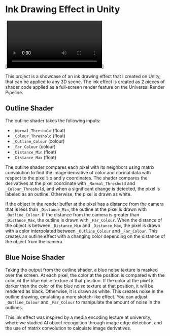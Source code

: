 # Ink Drawing Effect in Unity

[![Video Showcase](./videos/Inkshader_Showcase.mp4)]

This project is a showcase of an ink drawing effect that I created on Unity, that can be applied to any 3D scene. The ink effect is created as 2 pieces of shader code applied as a full-screen render feature on the Universal Render Pipeline.

## Outline Shader

The outline shader takes the following inputs:

- `_Normal_Threshold` (float)
- `_Colour_Threshold` (float)
- `_Outline_Colour` (colour)
- `_Far_Colour` (colour)
- `_Distance_Min` (float)
- `_Distance_Max` (float)

The outline shader compares each pixel with its neighbors using matrix convolution to find the image derivative of color and normal data with respect to the pixel’s x and y coordinates. The shader compares the derivatives at the pixel coordinate with `_Normal_Threshold` and `_Colour_Threshold`, and when a significant change is detected, the pixel is labeled as an outline. Otherwise, the pixel is drawn as white.

If the object in the render buffer at the pixel has a distance from the camera that is less than `_Distance_Min`, the outline at the pixel is drawn with `_Outline_Colour`. If the distance from the camera is greater than `_Distance_Max`, the outline is drawn with `_Far_Colour`. When the distance of the object is between `_Distance_Min` and `_Distance_Max`, the pixel is drawn with a color interpolated between `_Outline_Colour` and `_Far_Colour`. This creates an outline effect with a changing color depending on the distance of the object from the camera.

## Blue Noise Shader

Taking the output from the outline shader, a blue noise texture is masked over the screen. At each pixel, the color at the position is compared with the color of the blue noise texture at that position. If the color at the pixel is darker than the color of the blue noise texture at that position, it will be rendered as black. Otherwise, it is drawn as white. This creates noise in the outline drawing, emulating a more sketch-like effect. You can adjust `_Outline_Colour` and `_Far_Colour` to manipulate the amount of noise in the outlines.

This ink effect was inspired by a media encoding lecture at university, where we studied AI object recognition through image edge detection, and the use of matrix convolution to calculate image derivatives.
